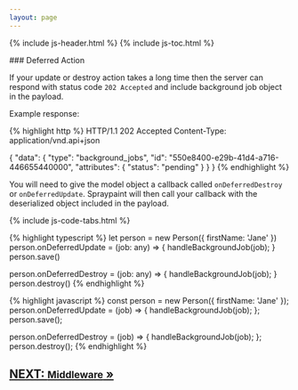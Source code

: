 ```yaml
---
layout: page
---
```


{% include js-header.html %}
{% include js-toc.html %}

<div markdown="1" class="col-md-8 col-md-offset-1">
### Deferred Action

If your update or destroy action takes a long time then the server can respond with status code `202 Accepted` and include background job object in the payload. 

Example response:
<div markdown="1" class="code-tabs">
  {% highlight http %}
HTTP/1.1 202 Accepted
Content-Type: application/vnd.api+json

{
  "data": {
    "type": "background_jobs",
    "id": "550e8400-e29b-41d4-a716-446655440000",
    "attributes": {
      "status": "pending"
    }
  }
}
  {% endhighlight %}
</div>

You will need to give the model object a callback called `onDeferredDestroy` or `onDeferredUpdate`. Spraypaint will then call your callback with the deserialized object included in the payload.

{% include js-code-tabs.html %}
<div markdown="1" class="code-tabs">
  {% highlight typescript %}
let person = new Person({ firstName: 'Jane' })
person.onDeferredUpdate = (job: any) => {
  handleBackgroundJob(job);
}
person.save()

person.onDeferredDestroy = (job: any) => {
  handleBackgroundJob(job);
}
person.destroy()
  {% endhighlight %}

  {% highlight javascript %}
const person = new Person({ firstName: 'Jane' });
person.onDeferredUpdate = (job) => {
  handleBackgroundJob(job);
};
person.save();

person.onDeferredDestroy = (job) => {
  handleBackgroundJob(job);
};
person.destroy();
  {% endhighlight %}
</div>


<div class="clearfix">
  <h2 id="next">
    <a href="{{site.github.url}}/js/middleware">
      NEXT:
      <small>Middleware</small>
      &raquo;
    </a>
  </h2>
</div>
